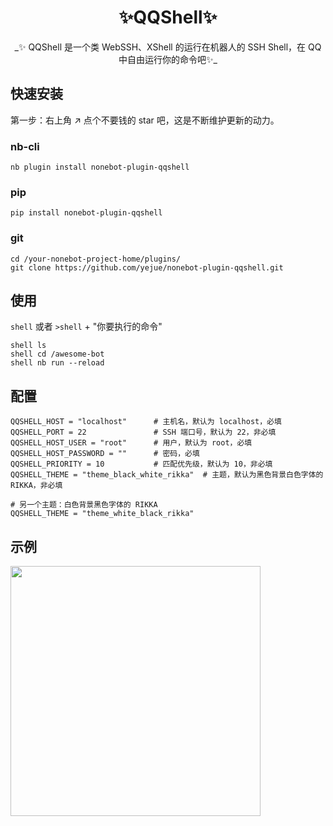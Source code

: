 
<h1 align="center">✨QQShell✨</h1>
<p align="center">
_✨ QQShell 是一个类 WebSSH、XShell 的运行在机器人的 SSH Shell，在 QQ 中自由运行你的命令吧✨_
</p>


## 快速安装

第一步：右上角 ↗ 点个不要钱的 star 吧，这是不断维护更新的动力。

### nb-cli

```shell
nb plugin install nonebot-plugin-qqshell
```
### pip

```shell
pip install nonebot-plugin-qqshell
```

### git

```shell
cd /your-nonebot-project-home/plugins/
git clone https://github.com/yejue/nonebot-plugin-qqshell.git
```

## 使用
`shell` 或者 `>shell` + "你要执行的命令"
```text
shell ls
shell cd /awesome-bot
shell nb run --reload
```

## 配置
```text
QQSHELL_HOST = "localhost"      # 主机名，默认为 localhost，必填
QQSHELL_PORT = 22               # SSH 端口号，默认为 22，非必填
QQSHELL_HOST_USER = "root"      # 用户，默认为 root，必填
QQSHELL_HOST_PASSWORD = ""      # 密码，必填
QQSHELL_PRIORITY = 10           # 匹配优先级，默认为 10，非必填
QQSHELL_THEME = "theme_black_white_rikka"  # 主题，默认为黑色背景白色字体的 RIKKA，非必填

# 另一个主题：白色背景黑色字体的 RIKKA
QQSHELL_THEME = "theme_white_black_rikka"
```

## 示例

<img src="img.png" width="400"></img>
